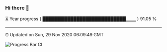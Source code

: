 ### Hi there 👋

⏳ Year progress { ███████████████████████████▁▁▁ } 91.05 %

---

⏰ Updated on Sun, 29 Nov 2020 06:09:49 GMT

![Progress Bar CI](https://github.com/liununu/liununu/workflows/Progress%20Bar%20CI/badge.svg)
